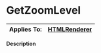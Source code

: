 



<h1 class="heading"><span class="name">GetZoomLevel</span></h1>

| Applies To: | [HTMLRenderer](../a-z/htmlrenderer.md) |
| --- | ---  |


**Description**


